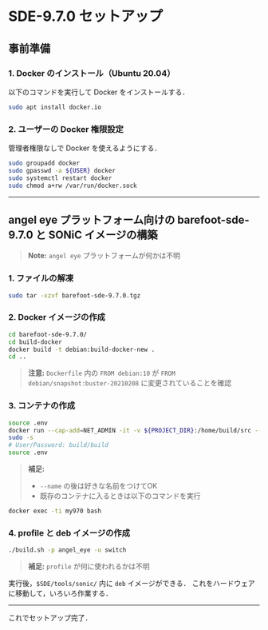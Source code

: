 # SDE-9.7.0 セットアップ

## 事前準備
### 1. Docker のインストール（Ubuntu 20.04）
以下のコマンドを実行して Docker をインストールする．
```bash
sudo apt install docker.io
```

### 2. ユーザーの Docker 権限設定
管理者権限なしで Docker を使えるようにする．
```bash
sudo groupadd docker
sudo gpasswd -a ${USER} docker
sudo systemctl restart docker
sudo chmod a+rw /var/run/docker.sock
```

---
## angel eye プラットフォーム向けの barefoot-sde-9.7.0 と SONiC イメージの構築
> **Note:** `angel eye` プラットフォームが何かは不明

### 1. ファイルの解凍
```bash
sudo tar -xzvf barefoot-sde-9.7.0.tgz
```

### 2. Docker イメージの作成
```bash
cd barefoot-sde-9.7.0/
cd build-docker
docker build -t debian:build-docker-new .
cd ..
```
> **注意:** `Dockerfile` 内の `FROM debian:10` が `FROM debian/snapshot:buster-20210208` に変更されていることを確認

### 3. コンテナの作成
```bash
source .env
docker run --cap-add=NET_ADMIN -it -v ${PROJECT_DIR}:/home/build/src --name my970 debian:build-docker-new
sudo -s
# User/Password: build/build
source .env
```
> **補足:**
> - `--name` の後は好きな名前をつけてOK
> - 既存のコンテナに入るときは以下のコマンドを実行
```bash
docker exec -ti my970 bash
```

### 4. profile と deb イメージの作成
```bash
./build.sh -p angel_eye -u switch
```
> **補足:** `profile` が何に使われるかは不明

実行後，`$SDE/tools/sonic/` 内に `deb` イメージができる．
これをハードウェアに移動して，いろいろ作業する．

---
これでセットアップ完了．

